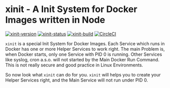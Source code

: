 # xinit - A Init System for Docker Images written in Node

[![xinit-version](https://img.shields.io/badge/Version-0.1.0-brightgreen.svg?style=flat)](https://www.npmjs.com/package/xinit/v/0.1.0)
[![xinit-status](https://img.shields.io/badge/Status-development%201-brightgreen.svg?style=flat)](https://github.com/x-company/xinit#status)
[![xinit-build](https://img.shields.io/badge/Builds-32-brightgreen.svg?style=flat)](https://github.com/x-company/xinit#status)
[![CircleCI](https://circleci.com/gh/x-company/xinit.svg?style=svg)](https://circleci.com/gh/x-company/xinit)

`xinit` is a special Init System for Docker Images. Each Service which runs in Docker has one or more Helper Services to work right. The main Problem is, when Docker starts, only one Service with PID 0 is running. Other Services like syslog, cron a.s.o. will not started by the Main Docker Run Command. This is not really secure and good practice in Linux Environments.

So now look what `xinit` can do for you. `xinit` will helps you to create your Helper Services right, and the Main Service will not run under PID 0.

